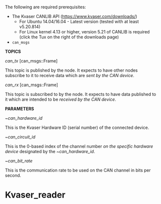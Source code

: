 The following are required prerequisites:

* The Kvaser CANLIB API (https://www.kvaser.com/downloads/)
    * For Ubuntu 14.04/16.04 - Latest version (tested with at least v5.20.814)
    * For Linux kernel 4.13 or higher, version 5.21 of CANLIB is required (click the Tux on the right of the downloads page)
* `can_msgs`


**TOPICS**

*can_tx* [can_msgs::Frame]

This topic is published by the node. It expects to have other nodes subscribe to it to receive data which are *sent by the CAN device*.

*can_rx* [can_msgs::Frame]

This topic is subscribed to by the node. It expects to have data published to it which are intended to be *received by the CAN device*.

**PARAMETERS**

*~can_hardware_id*

This is the Kvaser Hardware ID (serial number) of the connected device.

*~can_circuit_id*

This is the 0-based index of the channel number *on the specific hardware device* designated by the *~can_hardware_id*.

*~can_bit_rate*

This is the communication rate to be used on the CAN channel in bits per second.
# Kvaser_reader
